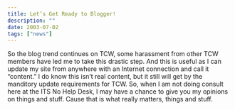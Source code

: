 ```yaml
---
title: Let’s Get Ready to Blogger!
description: ""
date: 2003-07-02
tags: ["news"]
---
```


So the blog trend continues on TCW, some harassment from other TCW members have led me to take this drastic step. And this is useful as I can update my site from anywhere with an Internet connection and call it “content.” I do know this isn’t real content, but it still will get by the manditory update requirements for TCW. So, when I am not doing consult here at the ITS No Help Desk, I may have a chance to give you my opinions on things and stuff. Cause that is what really matters, things and stuff.